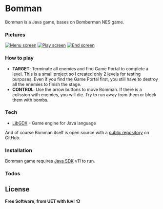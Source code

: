 # Bomman

Bomman is a Java game, bases on Bomberman NES game.

### Pictures

  [![Menu screen](https://imgur.com/a/TDV1FMQ)](https://imgur.com/a/TDV1FMQ)
  [![Play screen](https://imgur.com/a/Z1LK3g1)](https://imgur.com/a/Z1LK3g1)
  [![End screen](https://imgur.com/a/AM6GDrB)](https://imgur.com/a/AM6GDrB)

### How to play

 - **TARGET**: Terminate all enemies and find Game Portal to complete a level. This is a small project so I created only 2 levels for testing purposes. Even if you find the Game Portal first, you still have to destroy all the enemies to finish the stage.
 - **CONTROL**: Use the arrow buttons to move Bomman. If there is a colission with enemies, you will die. Try to run away from them or block them with bombs.

### Tech

*  [LibGDX](https://libgdx.badlogicgames.com/) - Game engine for Java language

And of course Bomman itself is open source with a [public repository](https://github.com/Foot-runner/Bomman) on GitHub.

### Installation

Bomman game requires [Java SDK](https://www.oracle.com/java/technologies/javase-jdk11-downloads.html) v11 to run.

### Todos

License
----

**Free Software, from UET with luv! :D**
